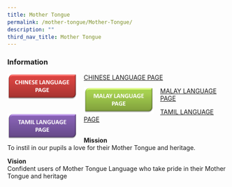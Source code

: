 ```yaml
---
title: Mother Tongue
permalink: /mother-tongue/Mother-Tongue/
description: ""
third_nav_title: Mother Tongue
---
```

### **Information**

<img src="/images/CL%20TAB.png" style="width:160px;height:60px;margin-right:15px;" align="left">

[CHINESE LANGUAGE PAGE](/departments/Mother-Tongue/Chinese-Language/)

<img src="/images/ML%20TAB.png" style="width:160px;height:60px;margin-right:15px;" align="left">

[MALAY LANGUAGE PAGE](/departments/Mother-Tongue/Malay-Language/)

<img src="/images/TL%20TAB.png" style="width:160px;height:60px;margin-right:15px;" align="left">

[TAMIL LANGUAGE PAGE](/departments/Mother-Tongue/Tamil-Language/)






<br>**Mission**
<br>To instil in our pupils a love for their Mother Tongue and heritage.

**Vision**
<br>Confident users of Mother Tongue Language who take pride in their Mother Tongue and heritage
